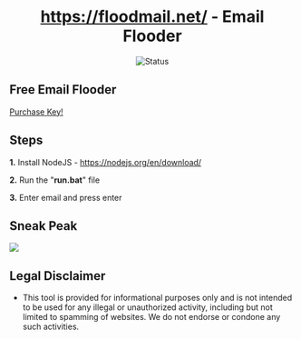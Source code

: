 <div align="center">

# https://floodmail.net/ - Email Flooder
![Status](https://img.shields.io/badge/status-working-lime)

</div>

## Free Email Flooder
<a href="https://shoppy.gg/product/cMJJIxX">Purchase Key!</a>

## Steps
  **1.** Install NodeJS - https://nodejs.org/en/download/
 
  **2.** Run the "**run.bat**" file

  **3.** Enter email and press enter

## Sneak Peak
<img src="https://github.com/Petey1337/floodmail/blob/main/floodmail.png?raw=true">

## Legal Disclaimer
* This tool is provided for informational purposes only and is not intended to be used for any illegal or unauthorized activity, including but not limited to spamming of websites. We do not endorse or condone any such activities.

